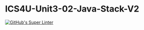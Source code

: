 # ICS4U-Unit3-02-Java-Stack-V2

[![GitHub's Super Linter](https://github.com/liam-fletcher1/ICS4U-Unit3-02-Java-Stack-V2/workflows/GitHub's%20Super%20Linter/badge.svg)](https://github.com/liam-fletcher1/ICS4U-Unit3-02-Java-Stack-V2/actions)
